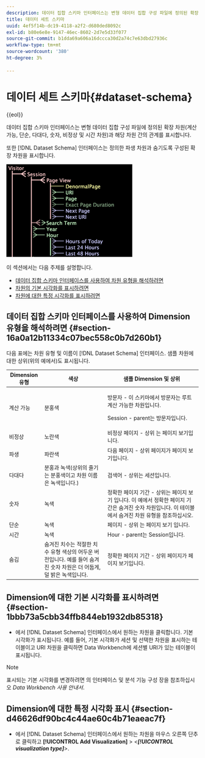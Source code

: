 ```yaml
---
description: 데이터 집합 스키마 인터페이스는 변형 데이터 집합 구성 파일에 정의된 확장 차원(계산 가능, 단순, 다대다, 숫자, 비정상 및 시간 차원)과 해당 차원 간의 관계를 표시합니다.
title: 데이터 세트 스키마
uuid: 4ef5f14b-dc19-4118-a2f2-d680ded8092c
exl-id: b80e6e8e-9147-46ec-8602-2d7e5d33f077
source-git-commit: b1dda69a606a16dccca30d2a74c7e63dbd27936c
workflow-type: tm+mt
source-wordcount: '380'
ht-degree: 3%

---
```


# 데이터 세트 스키마{#dataset-schema}

{{eol}}

데이터 집합 스키마 인터페이스는 변형 데이터 집합 구성 파일에 정의된 확장 차원(계산 가능, 단순, 다대다, 숫자, 비정상 및 시간 차원)과 해당 차원 간의 관계를 표시합니다.

또한 [!DNL Dataset Schema] 인터페이스는 정의한 파생 차원과 숨기도록 구성된 확장 차원을 표시합니다.

![](assets/vis_DatasetSchema_Example.png)

이 섹션에서는 다음 주제를 설명합니다.

* [데이터 집합 스키마 인터페이스를 사용하여 차원 유형을 해석하려면](../../../../home/c-dataset-const-proc/c-dataset-config-tools/c-dataset-config-int/c-dataset-schema.md#section-16a0a12b11334c07bec558c0b7d260b1)
* [차원의 기본 시각화를 표시하려면](../../../../home/c-dataset-const-proc/c-dataset-config-tools/c-dataset-config-int/c-dataset-schema.md#section-1bbb73a5cbb34ffb844eb1932db85318)
* [차원에 대한 특정 시각화를 표시하려면](../../../../home/c-dataset-const-proc/c-dataset-config-tools/c-dataset-config-int/c-dataset-schema.md#section-d46626df90bc4c44ae60c4b71eaeac7f)

## 데이터 집합 스키마 인터페이스를 사용하여 Dimension 유형을 해석하려면 {#section-16a0a12b11334c07bec558c0b7d260b1}

다음 표에는 차원 유형 및 이름이 [!DNL Dataset Schema] 인터페이스. 샘플 차원에 대한 상위(위의 예에서)도 표시됩니다.

<table id="table_20D1A9EAAED247338476C475C63255F5"> 
 <thead> 
  <tr> 
   <th colname="col1" class="entry"> Dimension 유형 </th> 
   <th colname="col2" class="entry"> 색상 </th> 
   <th colname="col3" class="entry"> 샘플 Dimension 및 상위 </th> 
  </tr> 
 </thead>
 <tbody> 
  <tr> 
   <td colname="col1"> 계산 가능 </td> 
   <td colname="col2"> 분홍색 </td> 
   <td colname="col3"> <p>방문자 - 이 스키마에서 방문자는 루트 계산 가능한 차원입니다. </p> <p> Session - parent는 방문자입니다. </p> </td> 
  </tr> 
  <tr> 
   <td colname="col1"> 비정상 </td> 
   <td colname="col2"> 노란색 </td> 
   <td colname="col3"> 비정상 페이지 - 상위 는 페이지 보기입니다. </td> 
  </tr> 
  <tr> 
   <td colname="col1"> 파생 </td> 
   <td colname="col2"> 파란색 </td> 
   <td colname="col3"> 다음 페이지 - 상위 페이지가 페이지 보기입니다. </td> 
  </tr> 
  <tr> 
   <td colname="col1"> 다대다 </td> 
   <td colname="col2"> 분홍과 녹색(상위의 줄기는 분홍색이고 차원 이름은 녹색입니다.) </td> 
   <td colname="col3"> 검색어 - 상위는 세션입니다. </td> 
  </tr> 
  <tr> 
   <td colname="col1"> 숫자 </td> 
   <td colname="col2"> 녹색 </td> 
   <td colname="col3"> 정확한 페이지 기간 - 상위는 페이지 보기 입니다. 이 예에서 정확한 페이지 기간은 숨겨진 숫자 차원입니다. 이 테이블에서 숨겨진 차원 유형을 참조하십시오. </td> 
  </tr> 
  <tr> 
   <td colname="col1"> 단순 </td> 
   <td colname="col2"> 녹색 </td> 
   <td colname="col3"> 페이지 - 상위 는 페이지 보기 입니다. </td> 
  </tr> 
  <tr> 
   <td colname="col1"> 시간 </td> 
   <td colname="col2"> 녹색 </td> 
   <td colname="col3"> Hour - parent는 Session입니다. </td> 
  </tr> 
  <tr> 
   <td colname="col1"> 숨김 </td> 
   <td colname="col2"> 숨겨진 치수는 적절한 치수 유형 색상의 어두운 버전입니다. 예를 들어 숨겨진 숫자 차원은 더 어둡게, 덜 밝은 녹색입니다. </td> 
   <td colname="col3"> 정확한 페이지 기간 - 상위 페이지가 페이지 보기입니다. </td> 
  </tr> 
 </tbody> 
</table>

## Dimension에 대한 기본 시각화를 표시하려면 {#section-1bbb73a5cbb34ffb844eb1932db85318}

* 에서 [!DNL Dataset Schema] 인터페이스에서 원하는 차원을 클릭합니다. 기본 시각화가 표시됩니다. 예를 들어, 기본 시각화가 세션 및 선택한 차원을 표시하는 테이블이고 URI 차원을 클릭하면 Data Workbench에 세션별 URI가 있는 테이블이 표시됩니다.

>[!NOTE]
>
>표시되는 기본 시각화를 변경하려면 의 인터페이스 및 분석 기능 구성 장을 참조하십시오 *Data Workbench 사용 안내서*.

## Dimension에 대한 특정 시각화 표시 {#section-d46626df90bc4c44ae60c4b71eaeac7f}

* 에서 [!DNL Dataset Schema] 인터페이스에서 원하는 차원을 마우스 오른쪽 단추로 클릭하고 **[!UICONTROL Add Visualization]** > *&lt;**[!UICONTROL visualization type]**>*.
